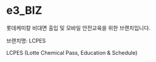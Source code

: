 # e3_BIZ

롯데케미칼 비대면 출입 및 모바일 안전교육을 위한 브랜치입니다.

브랜치명: LCPES

LCPES (Lotte Chemical Pass, Education & Schedule)

